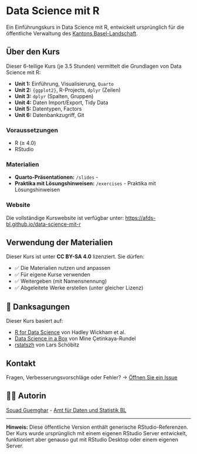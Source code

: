 # Data Science mit R

Ein Einführungskurs in Data Science mit R, entwickelt ursprünglich für die öffentliche Verwaltung des [Kantons Basel-Landschaft](https://www.baselland.ch/).

## Über den Kurs

Dieser 6-teilige Kurs (je 3.5 Stunden) vermittelt die Grundlagen von Data Science mit R:

- **Unit 1:** Einführung, Visualisierung, `Quarto`
- **Unit 2:** `{ggplot2}`, R-Projects, `dplyr` (Zeilen)
- **Unit 3:** `dplyr` (Spalten, Gruppen)
- **Unit 4:** Daten Import/Export, Tidy Data
- **Unit 5:** Datentypen, Factors
- **Unit 6:** Datenbankzugriff, Git

### Voraussetzungen
- R (≥ 4.0)
- RStudio

### Materialien
- **Quarto-Präsentationen:** `/slides` - 
- **Praktika mit Lösungshinweisen:** `/exercises` - Praktika mit Lösungshinweisen

### Website
Die vollständige Kurswebsite ist verfügbar unter:
https://afds-bl.github.io/data-science-mit-r

## Verwendung der Materialien

Dieser Kurs ist unter **CC BY-SA 4.0** lizenziert. Sie dürfen:
- ✅ Die Materialien nutzen und anpassen
- ✅ Für eigene Kurse verwenden
- ✅ Weitergeben (mit Namensnennung)
- ✅ Abgeleitete Werke erstellen (unter gleicher Lizenz)

## 🙏 Danksagungen

Dieser Kurs basiert auf:
- [R for Data Science](https://r4ds.hadley.nz/) von Hadley Wickham et al.
- [Data Science in a Box](https://education.posit.co/) von Mine Çetinkaya-Rundel
- [rstatszh](https://rstatszh.github.io/website/) von Lars Schöbitz

## Kontakt

Fragen, Verbesserungsvorschläge oder Fehler? 
→ [Öffnen Sie ein Issue](https://github.com/afds-bl/data-science-mit-r/issues)

## 👨‍💻 Autorin

[Souad Guemghar](souad.guemghar@bl.ch) - [Amt für Daten und Statistik BL](https://www.baselland.ch/politik-und-behorden/direktionen/finanz-und-kirchendirektion/daten-statistik)

---

**Hinweis:** Diese öffentliche Version enthält generische RStudio-Referenzen. 
Der Kurs wurde ursprünglich mit einem eigenen RStudio Server entwickelt, funktioniert aber 
genauso gut mit RStudio Desktop oder einem eigenen Server.
